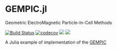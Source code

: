 # GEMPIC.jl

Geometric ElectroMagnetic Particle-In-Cell Methods

[![Build Status](https://travis-ci.org/juliavlasov/GEMPIC.jl.svg?branch=master)](https://travis-ci.org/juliavlasov/GEMPIC.jl)
[![codecov](https://codecov.io/gh/juliavlasov/GEMPIC.jl/branch/master/graph/badge.svg)](https://codecov.io/gh/juliavlasov/GEMPIC.jl)
[![](https://img.shields.io/badge/docs-stable-blue.svg)](https://juliavlasov.github.io/GEMPIC.jl/stable)
[![](https://img.shields.io/badge/docs-dev-blue.svg)](https://juliavlasov.github.io/GEMPIC.jl/dev)

A Julia example of implementation of the [GEMPIC](https://arxiv.org/abs/1609.03053)

